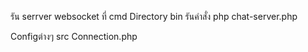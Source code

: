 รัน serrver websocket ที่ cmd 
Directory bin 
รันคำสั่ง php chat-server.php

Configต่างๆ src Connection.php
